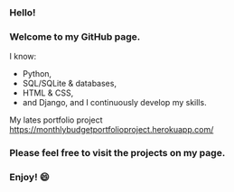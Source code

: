 ### **Hello!**

### Welcome to my GitHub page. 
I know: 
* Python, 
* SQL/SQLite & databases, 
* HTML & CSS, 
* and Django, 
and I continuously develop my skills.

My lates portfolio project https://monthlybudgetportfolioproject.herokuapp.com/

### Please feel free to visit the projects on my page.

### Enjoy! :smile:
